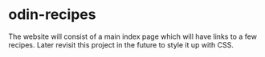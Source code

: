 # odin-recipes
The website will consist of a main index page which will have links to a few recipes.
Later revisit this project in the future to style it up with CSS.